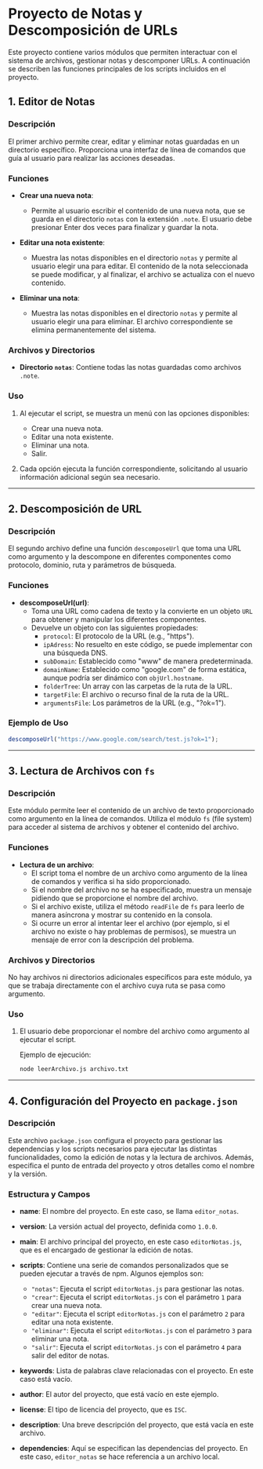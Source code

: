# Proyecto de Notas y Descomposición de URLs

Este proyecto contiene varios módulos que permiten interactuar con el sistema de archivos, gestionar notas y descomponer URLs. A continuación se describen las funciones principales de los scripts incluidos en el proyecto.

## 1. Editor de Notas

### Descripción

El primer archivo permite crear, editar y eliminar notas guardadas en un directorio específico. Proporciona una interfaz de línea de comandos que guía al usuario para realizar las acciones deseadas.

### Funciones

- **Crear una nueva nota**:
  - Permite al usuario escribir el contenido de una nueva nota, que se guarda en el directorio `notas` con la extensión `.note`. El usuario debe presionar Enter dos veces para finalizar y guardar la nota.
  
- **Editar una nota existente**:
  - Muestra las notas disponibles en el directorio `notas` y permite al usuario elegir una para editar. El contenido de la nota seleccionada se puede modificar, y al finalizar, el archivo se actualiza con el nuevo contenido.
  
- **Eliminar una nota**:
  - Muestra las notas disponibles en el directorio `notas` y permite al usuario elegir una para eliminar. El archivo correspondiente se elimina permanentemente del sistema.
  
### Archivos y Directorios

- **Directorio `notas`**: Contiene todas las notas guardadas como archivos `.note`.

### Uso

1. Al ejecutar el script, se muestra un menú con las opciones disponibles:
   - Crear una nueva nota.
   - Editar una nota existente.
   - Eliminar una nota.
   - Salir.

2. Cada opción ejecuta la función correspondiente, solicitando al usuario información adicional según sea necesario.

---

## 2. Descomposición de URL

### Descripción

El segundo archivo define una función `descomposeUrl` que toma una URL como argumento y la descompone en diferentes componentes como protocolo, dominio, ruta y parámetros de búsqueda.

### Funciones

- **descomposeUrl(url)**:
  - Toma una URL como cadena de texto y la convierte en un objeto `URL` para obtener y manipular los diferentes componentes.
  - Devuelve un objeto con las siguientes propiedades:
    - `protocol`: El protocolo de la URL (e.g., "https").
    - `ipAdress`: No resuelto en este código, se puede implementar con una búsqueda DNS.
    - `subDomain`: Establecido como "www" de manera predeterminada.
    - `domainName`: Establecido como "google.com" de forma estática, aunque podría ser dinámico con `objUrl.hostname`.
    - `folderTree`: Un array con las carpetas de la ruta de la URL.
    - `targetFile`: El archivo o recurso final de la ruta de la URL.
    - `argumentsFile`: Los parámetros de la URL (e.g., "?ok=1").

### Ejemplo de Uso

```javascript
descomposeUrl("https://www.google.com/search/test.js?ok=1");
```

---

## 3. Lectura de Archivos con `fs`

### Descripción

Este módulo permite leer el contenido de un archivo de texto proporcionado como argumento en la línea de comandos. Utiliza el módulo `fs` (file system) para acceder al sistema de archivos y obtener el contenido del archivo.

### Funciones

- **Lectura de un archivo**:
  - El script toma el nombre de un archivo como argumento de la línea de comandos y verifica si ha sido proporcionado.
  - Si el nombre del archivo no se ha especificado, muestra un mensaje pidiendo que se proporcione el nombre del archivo.
  - Si el archivo existe, utiliza el método `readFile` de `fs` para leerlo de manera asíncrona y mostrar su contenido en la consola.
  - Si ocurre un error al intentar leer el archivo (por ejemplo, si el archivo no existe o hay problemas de permisos), se muestra un mensaje de error con la descripción del problema.

### Archivos y Directorios

No hay archivos ni directorios adicionales específicos para este módulo, ya que se trabaja directamente con el archivo cuya ruta se pasa como argumento.

### Uso

1. El usuario debe proporcionar el nombre del archivo como argumento al ejecutar el script.

   Ejemplo de ejecución:

   ```bash
   node leerArchivo.js archivo.txt
   ```

---

## 4. Configuración del Proyecto en `package.json`

### Descripción

Este archivo `package.json` configura el proyecto para gestionar las dependencias y los scripts necesarios para ejecutar las distintas funcionalidades, como la edición de notas y la lectura de archivos. Además, especifica el punto de entrada del proyecto y otros detalles como el nombre y la versión.

### Estructura y Campos

- **name**: El nombre del proyecto. En este caso, se llama `editor_notas`.
- **version**: La versión actual del proyecto, definida como `1.0.0`.
- **main**: El archivo principal del proyecto, en este caso `editorNotas.js`, que es el encargado de gestionar la edición de notas.
- **scripts**: Contiene una serie de comandos personalizados que se pueden ejecutar a través de npm. Algunos ejemplos son:
  - `"notas"`: Ejecuta el script `editorNotas.js` para gestionar las notas.
  - `"crear"`: Ejecuta el script `editorNotas.js` con el parámetro `1` para crear una nueva nota.
  - `"editar"`: Ejecuta el script `editorNotas.js` con el parámetro `2` para editar una nota existente.
  - `"eliminar"`: Ejecuta el script `editorNotas.js` con el parámetro `3` para eliminar una nota.
  - `"salir"`: Ejecuta el script `editorNotas.js` con el parámetro `4` para salir del editor de notas.

- **keywords**: Lista de palabras clave relacionadas con el proyecto. En este caso está vacío.
- **author**: El autor del proyecto, que está vacío en este ejemplo.
- **license**: El tipo de licencia del proyecto, que es `ISC`.
- **description**: Una breve descripción del proyecto, que está vacía en este archivo.
- **dependencies**: Aquí se especifican las dependencias del proyecto. En este caso, `editor_notas` se hace referencia a un archivo local.
